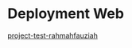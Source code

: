 # Deployment Web
[project-test-rahmahfauziah](https://rahmahff.github.io/project-test-rahmahfauziah/)
